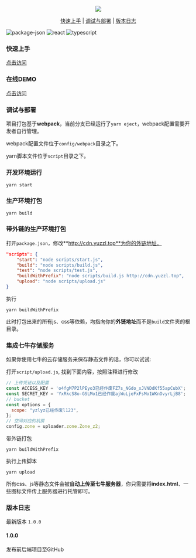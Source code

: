 <p align="center">
  <a href="">
    <img src="http://cdn.yuzzl.top/judge.png">
  </a>
</p>

<p align="center">
  <a href="#快速上手">快速上手</a>&nbsp;|&nbsp;<a href="#调试与部署">调试与部署</a>&nbsp;|&nbsp;<a href="#版本日志">版本日志</a>
</p>


![package-json](https://img.shields.io/github/package-json/v/yuzhanglong/YuJudge)
![react](https://img.shields.io/badge/react-16.13.1-blue?logo=react)
![typescript](https://img.shields.io/badge/typescript-3.7.2-blue?logo=typescript)

### 快速上手

[点击访问](http://docs.yuzzl.top/)

### 在线DEMO

[点击访问](http://oj.yuzzl.top/)

###  调试与部署

项目打包基于**webpack**，当前分支已经运行了`yarn eject`，webpack配置需要开发者自行管理。

webpack配置文件位于`config/webpack`目录之下。

yarn脚本文件位于`script`目录之下。

### 开发环境运行

```shell
yarn start
```

### 生产环境打包

```shell
yarn build
```

### 带外链的生产环境打包

打开`package.json`，修改**http://cdn.yuzzl.top**为你的外链地址。

```json {5}
"scripts": {
    "start": "node scripts/start.js",
    "build": "node scripts/build.js",
    "test": "node scripts/test.js",
    "buildWithPrefix": "node scripts/build.js http://cdn.yuzzl.top",
    "upload": "node scripts/upload.js"
}
```

执行

```shell
yarn buildWithPrefix
```

此时打包出来的所有js、css等依赖，均指向你的**外链地址**而不是`build`文件夹的根目录。

### 集成七牛存储服务

如果你使用七牛的云存储服务来保存静态文件的话，你可以试试: 

打开`script/upload.js`, 找到下面内容，按照注释进行修改

```javascript
// 上传凭证以及配置
const ACCESS_KEY = 'o4fgM7P2lPEyo3已经作废FZ7s_NGdo_xJVNDdKf55apCubX';
const SECRET_KEY = 'YxRkcS8o-GSLMo1已经作废ajWuLjeFxFsMo1WKnOvyrLjB8';
// bucket
const options = {
  scope: "yzlyz已经作废l123",
};
// 空间对应的机房
config.zone = uploader.zone.Zone_z2;
```

带外链打包

```shell
yarn buildWithPrefix
```

执行上传脚本

```shell
yarn upload
```
所有css、js等静态文件会被**自动上传至七牛服务器**，你只需要将**index.html**、一些图标文件传上服务器进行托管即可。


### 版本日志

最新版本 `1.0.0`

#### 1.0.0

发布前后端项目至GitHub
